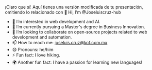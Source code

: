 ¡Claro que sí! Aquí tienes una versión modificada de tu presentación, omitiendo lo relacionado con 👋 Hi, I’m @Joseluiscruz-hub  
- 👀 I’m interested in web development and AI.  
- 🌱 I’m currently pursuing a Master's degree in Business Innovation.  
- 💞️ I’m looking to collaborate on open-source projects related to web development and automation.  
- 📫 How to reach me: joseluis.cruz@kof.com.mx  
- 😄 Pronouns: he/him  
- ⚡ Fun fact: I love hiking.  
- 🌍 Another fun fact: I have a passion for learning new languages!  
